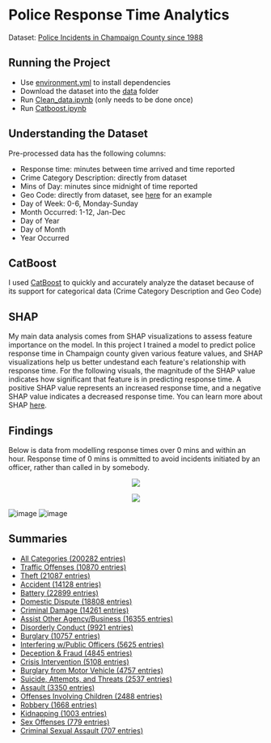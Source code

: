 # Police Response Time Analytics
Dataset: [Police Incidents in Champaign County since 1988](https://data.ccrpc.org/dataset/police-incidents-since-1988/resource/6e3d7e45-eccf-4e84-9d4e-65d9c455cf49)

## Running the Project
* Use [environment.yml](environment.yml) to install dependencies
* Download the dataset into the [data](data/) folder
* Run [Clean_data.ipynb](Clean_data.ipynb) (only needs to be done once)
* Run [Catboost.ipynb](Catboost.ipynb)

## Understanding the Dataset
Pre-processed data has the following columns:
* Response time: minutes between time arrived and time reported
* Crime Category Description: directly from dataset
* Mins of Day: minutes since midnight of time reported
* Geo Code: directly from dataset, see [here](https://www.urbanaillinois.us/sites/default/files/attachments/04-upd-geocode-map.pdf) for an example
* Day of Week: 0-6, Monday-Sunday
* Month Occurred: 1-12, Jan-Dec
* Day of Year
* Day of Month
* Year Occurred

## CatBoost
I used [CatBoost](https://catboost.ai/) to quickly and accurately analyze the dataset because of its support for categorical data (Crime Category Description and Geo Code)

## SHAP
My main data analysis comes from SHAP visualizations to assess feature importance on the model. In this project I trained a model to predict police response time in Champaign county given various feature values, and SHAP visualizations help us better undestand each feature's relationship with response time. For the following visuals, the magnitude of the SHAP value indicates how significant that feature is in predicting response time. A positive SHAP value represents an increased response time, and a negative SHAP value indicates a decreased response time. You can learn more about SHAP [here](https://github.com/slundberg/shap).

## Findings
Below is data from modelling response times over 0 mins and within an hour. Response time of 0 mins is ommitted to avoid incidents initiated by an officer, rather than called in by somebody.
<p align="center">
  <img src="https://user-images.githubusercontent.com/60240640/129144035-293cd93f-981a-47c8-a17f-d1df81ef1a6d.png">
</p>

  
<p align="center">
  <img src="https://user-images.githubusercontent.com/60240640/129143564-cb592d2c-b7be-43b0-a0d4-d94eef8b3110.jpg">
</p>

![image](https://user-images.githubusercontent.com/60240640/129144342-19c6bdec-8142-4e36-a0bd-cb072c086302.png)
![image](https://user-images.githubusercontent.com/60240640/129144347-2ebd84ce-f644-46bd-819a-99ca916b5b0f.png)
## Summaries
* [All Categories (200282 entries)](SHAP-plots/All_categories.pdf)
* [Traffic Offenses (10870 entries)](SHAP-plots/traffic_offenses.pdf)
* [Theft (21087 entries)](SHAP-plots/theft.pdf)
* [Accident (14128 entries)](SHAP-plots/accident.pdf)
* [Battery (22899 entries)](SHAP-plots/battery.pdf)
* [Domestic Dispute (18808 entries)](SHAP-plots/domestic_dispute.pdf)
* [Criminal Damage (14261 entries)](SHAP-plots/criminal_damage.pdf)
* [Assist Other Agency/Business (16355 entries)](SHAP-plots/assist_other_agencyBusiness.pdf)
* [Disorderly Conduct (9921 entries)](SHAP-plots/disorderly_conduct.pdf)
* [Burglary (10757 entries)](SHAP-plots/burglary.pdf)
* [Interfering w/Public Officers (5625 entries)](SHAP-plots/interfering_wPublic_officers.pdf)
* [Deception & Fraud (4845 entries)](SHAP-plots/deception_fraud.pdf)
* [Crisis Intervention (5108 entries)](SHAP-plots/crisis_intervention.pdf)
* [Burglary from Motor Vehicle (4757 entries)](SHAP-plots/burglary_from_motor_vehicle.pdf)
* [Suicide, Attempts, and Threats (2537 entries)](SHAP-plots/suicide_attempts_threats.pdf)
* [Assault (3350 entries)](SHAP-plots/assault.pdf)
* [Offenses Involving Children (2488 entries)](SHAP-plots/offenses_involving_children.pdf)
* [Robbery (1668 entries)](SHAP-plots/robbery.pdf)
* [Kidnapping (1003 entries)](SHAP-plots/kidnapping.pdf)
* [Sex Offenses (779 entries)](SHAP-plots/sex_offenses.pdf)
* [Criminal Sexual Assault (707 entries)](SHAP-plots/criminal_sexual_assault.pdf)
